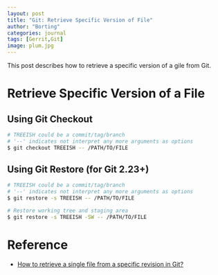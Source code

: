 ```yaml
---
layout: post
title: "Git: Retrieve Specific Version of File"
author: "Borting"
categories: journal
tags: [Gerrit,Git]
image: plum.jpg
---
```


This post describes how to retrieve a specific version of a gile from Git.

# Retrieve Specific Version of a File

## Using Git Checkout
```bash
# TREEISH could be a commit/tag/branch
# '--' indicates not interpret any more arguments as options
$ git checkout TREEISH -- /PATH/TO/FILE
```

## Using Git Restore (for Git 2.23+)
```bash
# TREEISH could be a commit/tag/branch
# '--' indicates not interpret any more arguments as options
$ git restore -s TREEISH -- /PATH/TO/FILE

# Restore working tree and staging area
$ git restore -s TREEISH -SW -- /PATH/TO/FILE
```

# Reference

* [How to retrieve a single file from a specific revision in Git?](https://stackoverflow.com/a/610315)

